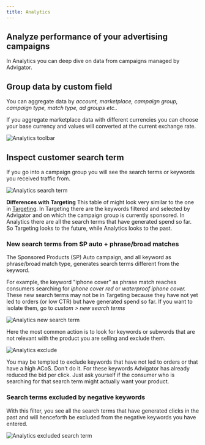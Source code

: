 ```yaml
---
title: Analytics
---
```

Analyze performance of your advertising campaigns
---
In Analytics you can deep dive on data from campaigns managed by Advigator.
## Group data by custom field

You can aggregate data by _account, marketplace, campaign group, campaign type, match type, ad groups etc.._

If you aggregate marketplace data with different currencies you can choose your base currency and values will converted at the current exchange rate.

![Analytics toolbar](/images/analytics/toolbar.png)

## Inspect customer search term 

If you go into a campaign group you will see the search terms or keywords you received traffic from. 


![Analytics search term](/images/analytics/queries.png)

**Differences with Targeting**
This table of might look very similar to the one in [Targeting](/docs/targeting). 
In Targeting there are the keywords filtered and selected by Advigator and on which the campaign group is currently sponsored. 
In Analytics there are all the search terms that have generated spend so far. 
So Targeting looks to the future, while Analytics looks to the past.


### New search terms from SP auto + phrase/broad matches

The Sponsored Products (SP) Auto campaign, and all keyword as phrase/broad match type, generates search terms different from the keyword. 

For example, the keyword "iphone cover" as phrase match reaches consumers searching for _iphone cover red_ or _waterproof iphone cover._  
These new search terms may not be in Targeting because they have not yet led to orders (or low CTR) but have generated spend so far. 
If you want to isolate them, go to _custom > new search terms_

![Analytics new search term](/images/analytics/new-search-terms.png)

Here the most common action is to look for keywords or subwords that are not relevant with the product you are selling and exclude them.

![Analytics exclude](/images/analytics/negative.png)

You may be tempted to exclude keywords that have not led to orders or that have a high ACoS. Don't do it. For these keywords Advigator has already reduced the bid per click. 
Just ask yourself if the consumer who is searching for that search term might actually want your product.

### Search terms excluded by negative keywords

With this filter, you see all the search terms that have generated clicks in the past and will henceforth be excluded from the negative keywords you have entered.

![Analytics excluded search term](/images/analytics/excluded-terms.png)

